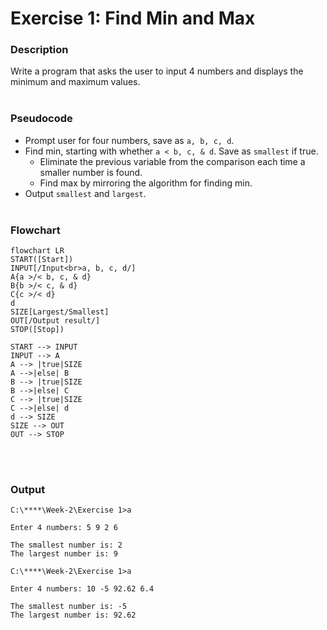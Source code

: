 # Exercise 1: Find Min and Max
### Description
Write a program that asks the user to input 4 numbers and displays the minimum and maximum values.
<br/><br/>
### Pseudocode
- Prompt user for four numbers, save as `a, b, c, d`.
- Find min, starting with whether `a < b, c, & d`. Save as `smallest` if true.
  - Eliminate the previous variable from the comparison each time a smaller number is found.
  - Find max by mirroring the algorithm for finding min.
- Output `smallest` and `largest`.
<br/><br/>
### Flowchart
```mermaid
flowchart LR
START([Start])
INPUT[/Input<br>a, b, c, d/]
A{a >/< b, c, & d}
B{b >/< c, & d}
C{c >/< d}
d
SIZE[Largest/Smallest]
OUT[/Output result/]
STOP([Stop])

START --> INPUT
INPUT --> A
A --> |true|SIZE
A -->|else| B
B --> |true|SIZE
B -->|else| C
C --> |true|SIZE
C -->|else| d
d --> SIZE
SIZE --> OUT
OUT --> STOP
```
<br/><br/>
### Output
```
C:\****\Week-2\Exercise 1>a

Enter 4 numbers: 5 9 2 6

The smallest number is: 2
The largest number is: 9

C:\****\Week-2\Exercise 1>a

Enter 4 numbers: 10 -5 92.62 6.4

The smallest number is: -5
The largest number is: 92.62
```
